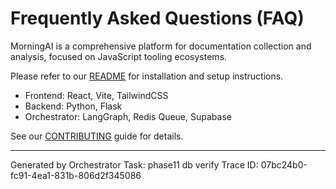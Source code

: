 # Frequently Asked Questions (FAQ)

MorningAI is a comprehensive platform for documentation collection and analysis, focused on JavaScript tooling ecosystems.

Please refer to our [README](../README.md) for installation and setup instructions.

- Frontend: React, Vite, TailwindCSS
- Backend: Python, Flask
- Orchestrator: LangGraph, Redis Queue, Supabase

See our [CONTRIBUTING](CONTRIBUTING.md) guide for details.

---
Generated by Orchestrator
Task: phase11 db verify
Trace ID: 07bc24b0-fc91-4ea1-831b-806d2f345086
